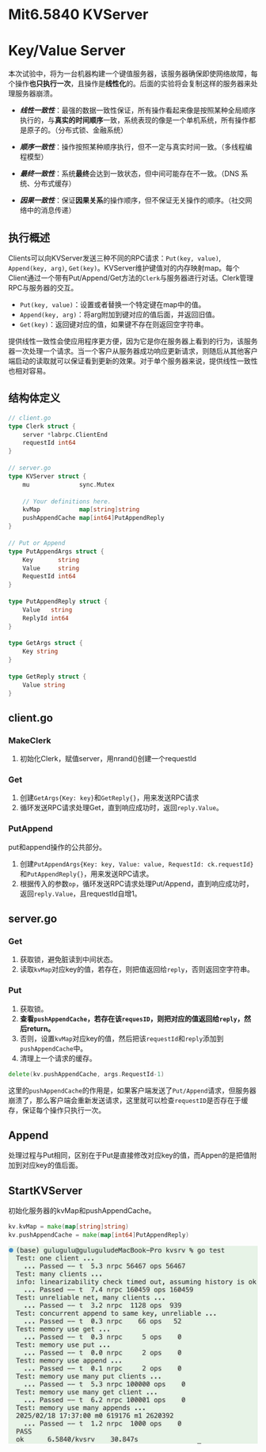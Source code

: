 # Mit6.5840 KVServer


# Key/Value Server

本次试验中，将为一台机器构建一个键值服务器，该服务器确保即使网络故障，每个操作**也只执行一次**，且操作是**线性化**的。后面的实验将会复制这样的服务器来处理服务器崩溃。

* ***线性一致性***：最强的数据一致性保证，所有操作看起来像是按照某种全局顺序执行的，与**真实的时间顺序**一致，系统表现的像是一个单机系统，所有操作都是原子的。（分布式锁、金融系统）

* ***顺序一致性***：操作按照某种顺序执行，但不一定与真实时间一致。（多线程编程模型）

* ***最终一致性***：系统**最终**会达到一致状态，但中间可能存在不一致。（DNS 系统、分布式缓存）

* ***因果一致性***：保证**因果关系**的操作顺序，但不保证无关操作的顺序。（社交网络中的消息传递）


## 执行概述

Clients可以向KVServer发送三种不同的RPC请求：`Put(key, value)`, `Append(key, arg)`,  `Get(key)`。KVServer维护键值对的内存映射map。每个Client通过一个带有Put/Append/Get方法的`Clerk`与服务器进行对话。Clerk管理RPC与服务器的交互。

* `Put(key, value)`：设置或者替换一个特定键在map中的值。
* `Append(key, arg)`：将arg附加到键对应的值后面，并返回旧值。
* `Get(key)`：返回键对应的值，如果键不存在则返回空字符串。

提供线性一致性会使应用程序更方便，因为它是你在服务器上看到的行为，该服务器一次处理一个请求。当一个客户从服务器成功响应更新请求，则随后从其他客户端启动的读取就可以保证看到更新的效果。对于单个服务器来说，提供线性一致性也相对容易。

## 结构体定义
```go
// client.go
type Clerk struct {
	server *labrpc.ClientEnd
	requestId int64
}

// server.go
type KVServer struct {
	mu              sync.Mutex

	// Your definitions here.
	kvMap           map[string]string
	pushAppendCache map[int64]PutAppendReply
}

// Put or Append
type PutAppendArgs struct {
	Key       string
	Value     string
	RequestId int64
}

type PutAppendReply struct {
	Value   string
	ReplyId int64
}

type GetArgs struct {
	Key string
}

type GetReply struct {
	Value string
}
```

## client.go
### MakeClerk
1. 初始化Clerk，赋值server，用nrand()创建一个requestId

### Get
1. 创建`GetArgs{Key: key}`和`GetReply{}`，用来发送RPC请求
1. 循环发送RPC请求处理Get，直到响应成功时，返回`reply.Value`。

### PutAppend
put和append操作的公共部分。
1. 创建`PutAppendArgs{Key: key, Value: value, RequestId: ck.requestId}`和`PutAppendReply{}`，用来发送RPC请求。
1. 根据传入的参数`op`，循环发送RPC请求处理Put/Append，直到响应成功时，返回`reply.Value`，且requestId自增1。

## server.go
### Get
1. 获取锁，避免脏读到中间状态。
1. 读取`kvMap`对应key的值，若存在，则把值返回给`reply`，否则返回空字符串。

### Put
1. 获取锁。
1. **查看`pushAppendCache`，若存在该`requesID`，则把对应的值返回给`reply`，然后return。**
1. 否则，设置`kvMap`对应key的值，然后把该`requestId`和`reply`添加到`pushAppendCache`中。
1. 清理上一个请求的缓存。
```go
delete(kv.pushAppendCache, args.RequestId-1)
```

这里的`pushAppendCache`的作用是，如果客户端发送了`Put/Append`请求，但服务器崩溃了，那么客户端会重新发送请求，这里就可以检查`requestID`是否存在于缓存，保证每个操作只执行一次。

## Append
处理过程与Put相同，区别在于Put是直接修改对应key的值，而Appen的是把值附加到对应key的值后面。

## StartKVServer
初始化服务器的kvMap和pushAppendCache。
```go
kv.kvMap = make(map[string]string)
kv.pushAppendCache = make(map[int64]PutAppendReply)
```

![](./pics/pass.jpg)










